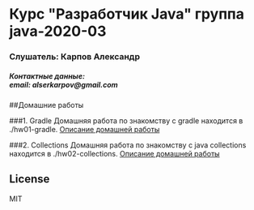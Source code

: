# Курс "Разработчик Java" группа java-2020-03
<h3>Слушатель: Карпов Александр</h3>
<h5>Контактные данные:<br/>
email: alserkarpov@gmail.com<br/>
</h5>

##Домашние работы

###1. Gradle
Домашняя работа по знакомству с gradle находится в ./hw01-gradle. [Описание домашней работы](hw01-gradle/README.md)

###2. Collections
Домашняя работа по знакомству с java collections находится в ./hw02-collections. [Описание домашней работы](hw02-collections/README.md)


License
----

MIT